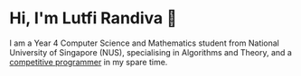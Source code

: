 # Hi, I'm Lutfi Randiva 👋 

I am a Year 4 Computer Science and Mathematics student from National University of Singapore (NUS),
specialising in Algorithms and Theory, and a [competitive programmer](https://github.com/luffingluffy/cp) in my spare time.  

<!--
**luffingluffy/luffingluffy** is a ✨ _special_ ✨ repository because its `README.md` (this file) appears on your GitHub profile.

Here are some ideas to get you started:

- 🔭 I’m currently working on ...
- 🌱 I’m currently learning ...
- 👯 I’m looking to collaborate on ...
- 🤔 I’m looking for help with ...
- 💬 Ask me about ...
- 📫 How to reach me: ...
- 😄 Pronouns: ...
- ⚡ Fun fact: ...
-->
